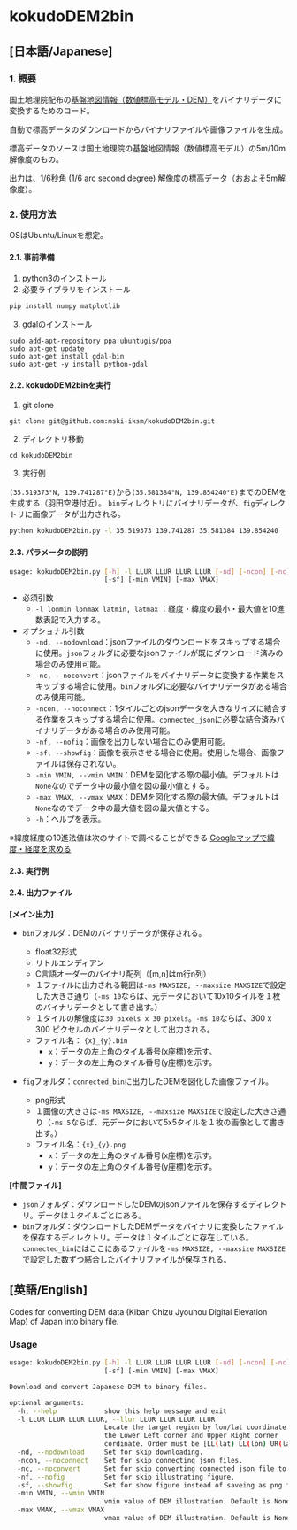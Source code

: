 # kokudoDEM2bin

##  [日本語/Japanese]

### 1. 概要

国土地理院配布の[基盤地図情報（数値標高モデル・DEM）](https://fgd.gsi.go.jp/download/ref_dem.html)をバイナリデータに変換するためのコード。

自動で標高データのダウンロードからバイナリファイルや画像ファイルを生成。

標高データのソースは国土地理院の基盤地図情報（数値標高モデル）の5m/10m解像度のもの。

出力は、1/6秒角 (1/6 arc second degree) 解像度の標高データ（おおよそ5m解像度）。



### 2. 使用方法

OSはUbuntu/Linuxを想定。



#### 2.1. 事前準備

1. python3のインストール
2. 必要ライブラリをインストール

```bash
pip install numpy matplotlib
```

3. gdalのインストール

```bashw
sudo add-apt-repository ppa:ubuntugis/ppa
sudo apt-get update
sudo apt-get install gdal-bin
sudo apt-get -y install python-gdal
```


#### 2.2. kokudoDEM2binを実行
1. git clone

```
git clone git@github.com:mski-iksm/kokudoDEM2bin.git
```

2. ディレクトリ移動

```
cd kokudoDEM2bin
```

3. 実行例

`(35.519373°N, 139.741287°E)`から`(35.581384°N, 139.854240°E)`までのDEMを生成する（羽田空港付近）。
`bin`ディレクトリにバイナリデータが、`fig`ディレクトリに画像データが出力される。

```bash
python kokudoDEM2bin.py -l 35.519373 139.741287 35.581384 139.854240
```


#### 2.3. パラメータの説明

``` bash
usage: kokudoDEM2bin.py [-h] -l LLUR LLUR LLUR LLUR [-nd] [-ncon] [-nc] [-nf]
                        [-sf] [-min VMIN] [-max VMAX]
```

* 必須引数
  * `-l lonmin lonmax latmin, latmax` ：経度・緯度の最小・最大値を10進数表記で入力する。
* オプショナル引数
  * `-nd, --nodownload`：jsonファイルのダウンロードをスキップする場合に使用。`json`フォルダに必要なjsonファイルが既にダウンロード済みの場合のみ使用可能。
  * `-nc, --noconvert`：jsonファイルをバイナリデータに変換する作業をスキップする場合に使用。`bin`フォルダに必要なバイナリデータがある場合のみ使用可能。
  * `-ncon, --noconnect`：1タイルごとのjsonデータを大きなサイズに結合する作業をスキップする場合に使用。`connected_json`に必要な結合済みバイナリデータがある場合のみ使用可能。
  * `-nf, --nofig`：画像を出力しない場合にのみ使用可能。
  * `-sf, --showfig`：画像を表示させる場合に使用。使用した場合、画像ファイルは保存されない。
  * `-min VMIN, --vmin VMIN`：DEMを図化する際の最小値。デフォルトは`None`なのでデータ中の最小値を図の最小値とする。
  * `-max VMAX, --vmax VMAX`：DEMを図化する際の最大値。デフォルトは`None`なのでデータ中の最大値を図の最大値とする。
  * `-h`：ヘルプを表示。

※緯度経度の10進法値は次のサイトで調べることができる [Googleマップで緯度・経度を求める](https://user.numazu-ct.ac.jp/~tsato/webmap/sphere/coordinates/advanced.html)



#### 2.3. 実行例




#### 2.4. 出力ファイル

__[メイン出力]__

* `bin`フォルダ：DEMのバイナリデータが保存される。
  * float32形式
  * リトルエンディアン
  * C言語オーダーのバイナリ配列（[m,n]はm行n列）
  * １ファイルに出力される範囲は`-ms MAXSIZE, --maxsize MAXSIZE`で設定した大きさ通り（`-ms 10`ならば、元データにおいて10x10タイルを１枚のバイナリデータとして書き出す。）
  * １タイルの解像度は`30 pixels x 30 pixels`。`-ms 10`ならば、300 x 300 ピクセルのバイナリデータとして出力される。
  * ファイル名： `{x}_{y}.bin`
    * `x`：データの左上角のタイル番号(x座標)を示す。
    * `y`：データの左上角のタイル番号(y座標)を示す。



* `fig`フォルダ：`connected_bin`に出力したDEMを図化した画像ファイル。
  * png形式
  * １画像の大きさは`-ms MAXSIZE, --maxsize MAXSIZE`で設定した大きさ通り（`-ms 5`ならば、元データにおいて5x5タイルを１枚の画像として書き出す。）
  * ファイル名：`{x}_{y}.png`
    * `x`：データの左上角のタイル番号(x座標)を示す。
    * `y`：データの左上角のタイル番号(y座標)を示す。



__[中間ファイル]__

* `json`フォルダ：ダウンロードしたDEMのjsonファイルを保存するディレクトリ。データは１タイルごとにある。
* `bin`フォルダ：ダウンロードしたDEMデータをバイナリに変換したファイルを保存するディレクトリ。データは１タイルごとに存在している。`connected_bin`にはここにあるファイルを`-ms MAXSIZE, --maxsize MAXSIZE`で設定した数ずつ結合したバイナリファイルが保存される。



## [英語/English]

Codes for converting DEM data (Kiban Chizu Jyouhou Digital Elevation Map) of Japan into binary file.



### Usage

```bash
usage: kokudoDEM2bin.py [-h] -l LLUR LLUR LLUR LLUR [-nd] [-ncon] [-nc] [-nf]
                        [-sf] [-min VMIN] [-max VMAX]

Download and convert Japanese DEM to binary files.

optional arguments:
  -h, --help            show this help message and exit
  -l LLUR LLUR LLUR LLUR, --llur LLUR LLUR LLUR LLUR
                        Locate the target region by lon/lat coordinate. Input
                        the Lower Left corner and Upper Right corner
                        cordinate. Order must be [LL(lat) LL(lon) UR(lat) UR(lon)]
  -nd, --nodownload     Set for skip downloading.
  -ncon, --noconnect    Set for skip connecting json files.
  -nc, --noconvert      Set for skip converting connected json file to binary.
  -nf, --nofig          Set for skip illustrating figure.
  -sf, --showfig        Set for show figure instead of saveing as png file.
  -min VMIN, --vmin VMIN
                        vmin value of DEM illustration. Default is None.
  -max VMAX, --vmax VMAX
                        vmax value of DEM illustration. Default is None.
```

